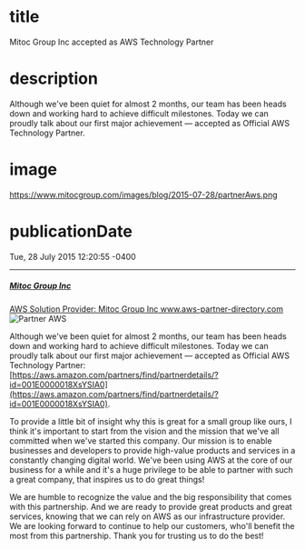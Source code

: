 # title
Mitoc Group Inc accepted as AWS Technology Partner

# description
Although we've been quiet for almost 2 months, our team has been heads down and working hard to achieve difficult milestones. Today we can proudly talk about our first major achievement — accepted as Official AWS Technology Partner.

# image
https://www.mitocgroup.com/images/blog/2015-07-28/partnerAws.png

# publicationDate
Tue, 28 July 2015 12:20:55 -0400

---


<div class="external-article">
  <a href="https://aws.amazon.com/partners/find/partnerdetails/?id=001E0000018XsYSIA0&n=Mitoc%20Group">
    <h5>Mitoc Group Inc</h5>
    <span>AWS Solution Provider: Mitoc Group Inc</span>
    <span>www.aws-partner-directory.com</span>
  </a>
</div>

<div class="img-post-left">
    <img src="/images/blog/2015-07-28/partnerAws.png" alt="Partner AWS" />
</div>

Although we've been quiet for almost 2 months, our team has been heads down and working hard to achieve difficult milestones. Today we can proudly talk about our first major achievement — accepted as Official AWS Technology Partner: [https://aws.amazon.com/partners/find/partnerdetails/?id=001E0000018XsYSIA0](https://aws.amazon.com/partners/find/partnerdetails/?id=001E0000018XsYSIA0).

To provide a little bit of insight why this is great for a small group like ours, I think it's important to start from the vision and the mission that we've all committed when we've started this company. Our mission is to enable businesses and developers to provide high-value products and services in a constantly changing digital world. We've been using AWS at the core of our business for a while and it's a huge privilege to be able to partner with such a great company, that inspires us to do great things!

We are humble to recognize the value and the big responsibility that comes with this partnership. And we are ready to provide great products and great services, knowing that we can rely on AWS as our infrastructure provider. We are looking forward to continue to help our customers, who'll benefit the most from this partnership. Thank you for trusting us to do the best!
